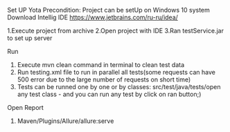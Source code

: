 Set UP Yota
Precondition:
Project can be setUp on Windows 10 system
Download Intellig IDE https://www.jetbrains.com/ru-ru/idea/



1.Execute project from archive
2.Open project with IDE
3.Ran testService.jar to set up server

Run
1. Execute mvn clean command in terminal to clean test data
2. Run testing.xml file to run in parallel all tests(some requests can have 500 error due to the large number of requests on short time)
3. Tests can be runned one by one or by classes: src/test/java/tests/open any test class - and you can run any test by click on ran button;)
 


Open Report
1. Maven/Plugins/Allure/allure:serve
 


